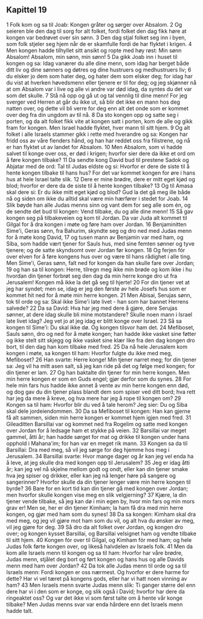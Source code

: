 ## Kapittel 19

1 Folk kom og sa til Joab: Kongen gråter og sørger over Absalom.
2 Og seieren ble den dag til sorg for alt folket, fordi folket den dag fikk høre at kongen var bedrøvet over sin sønn.
3 Den dag stjal folket seg inn i byen, som folk stjeler seg hjem når de er skamfulle fordi de har flyktet i krigen.
4 Men kongen hadde tilhyllet sitt ansikt og ropte med høy røst: Min sønn Absalom! Absalom, min sønn, min sønn!
5 Da gikk Joab inn i huset til kongen og sa: Idag vanærer du alle dine menn, som idag har berget både ditt liv og dine sønners og døtres og dine hustruers og medhustruers liv;
6 du elsker jo dem som hater deg, og hater dem som elsker deg; for idag har du vist at hverken høvedsmenn eller tjenere er til for deg; og jeg skjønner nå at om Absalom var i live og alle vi andre var død idag, da syntes du det var som det skulle.
7 Stå nå opp og gå ut og tal vennlig til dine menn! For jeg sverger ved Herren at går du ikke ut, så blir det ikke en mann hos deg natten over, og dette vil bli verre for deg enn alt det onde som er kommet over deg fra din ungdom av til nå.
8 Da sto kongen opp og satte seg i porten, og da alt folket fikk vite at kongen satt i porten, kom de alle og gikk fram for kongen. Men Israel hadde flyktet, hver mann til sitt hjem.
9 Og alt folket i alle Israels stammer gikk i rette med hverandre og sa: Kongen har fridd oss av våre fienders hånd, og han har reddet oss fra filistrene, og nå er han flyktet ut av landet for Absalom.
10 Men Absalom, som vi hadde salvet til konge over oss, er død i krigen; hvorfor sier dere da ikke et ord om å føre kongen tilbake?
11 Da sendte kong David bud til prestene Sadok og Abjatar med de ord: Tal til Judas eldste og si: Hvorfor er dere de siste til å hente kongen tilbake til hans hus? For det var kommet kongen for øre i hans hus at hele Israel talte slik.
12 Dere er mine brødre, dere er mitt eget kjød og blod; hvorfor er dere da de siste til å hente kongen tilbake?
13 Og til Amasa skal dere si: Er du ikke mitt eget kjød og blod? Gud la det gå meg ille både nå og siden om ikke du alltid skal være min hærfører i stedet for Joab.
14 Slik bøyde han alle Judas menns sinn og vant dem for seg alle som én, og de sendte det bud til kongen: Vend tilbake, du og alle dine menn!
15 Så gav kongen seg på tilbakeveien og kom til Jordan. Da var Juda alt kommet til Gilgal for å dra kongen i møte og føre ham over Jordan.
16 Benjaminitten Sime'i, Geras sønn, fra Bahurim, skyndte seg og dro ned med Judas menn for å møte kong David,
17 og tusen mann av Benjamin var med ham, og Siba, som hadde vært tjener for Sauls hus, med sine femten sønner og tyve tjenere; og de satte skyndsomt over Jordan før kongen.
18 Og ferjen fór over elven for å føre kongens hus over og være til hans rådighet i alle ting. Men Sime'i, Geras sønn, falt ned for kongen da han skulle fare over Jordan;
19 og han sa til kongen: Herre, tilregn meg ikke min brøde og kom ikke i hu hvordan din tjener forbrøt seg den dag da min herre konge dro ut fra Jerusalem! Kongen må ikke la det gå seg til hjerte!
20 For din tjener vet at jeg har syndet; men se, idag er jeg den første av hele Josefs hus som er kommet hit ned for å møte min herre kongen.
21 Men Abisai, Serujas sønn, tok til orde og sa: Skal ikke Sime'i late livet - han som har bannet Herrens salvede?
22 Da sa David: Hva har jeg med dere å gjøre, dere Serujas sønner, at dere idag skulle bli mine motstandere? Skulle noen mann i Israel late livet idag? Jeg vet jo at jeg idag er blitt konge over Israel.
23 Så sa kongen til Sime'i: Du skal ikke dø. Og kongen tilsvor ham det.
24 Mefiboset, Sauls sønn, dro og ned for å møte kongen; han hadde ikke vasket sine føtter og ikke stelt sitt skjegg og ikke vasket sine klær like fra den dag kongen dro bort, til den dag han kom tilbake med fred.
25 Da nå hele Jerusalem kom kongen i møte, sa kongen til ham: Hvorfor fulgte du ikke med meg, Mefiboset?
26 Han svarte: Herre konge! Min tjener narret meg; for din tjener sa: Jeg vil ha mitt asen salt, så jeg kan ride på det og følge med kongen; for din tjener er lam.
27 Og han baktalte din tjener for min herre kongen. Men min herre kongen er som en Guds engel; gjør derfor som du synes.
28 For hele min fars hus hadde ikke annet å vente av min herre kongen enn død, og dog gav du din tjener plass blandt dem som spiser ved ditt bord; hva rett har jeg da mere å kreve, og hva mere har jeg å rope til kongen om?
29 Kongen sa til ham: Hvorfor blir du ved å tale herom? Jeg sier: Du og Siba skal dele jordeiendommen.
30 Da sa Mefiboset til kongen: Han kan gjerne få alt sammen, siden min herre kongen er kommet hjem igjen med fred.
31 Gileaditten Barsillai var og kommet ned fra Rogelim og satte med kongen over Jordan for å ledsage ham et stykke på veien.
32 Barsillai var meget gammel, åtti år; han hadde sørget for mat og drikke til kongen under hans opphold i Mahana'im; for han var en meget rik mann.
33 Kongen sa da til Barsillai: Dra med meg, så vil jeg sørge for deg hjemme hos meg i Jerusalem.
34 Barsillai svarte: Hvor mange dager og år kan jeg vel enda ha å leve, at jeg skulle dra med kongen opp til Jerusalem?
35 Jeg er idag åtti år; kan jeg vel nå skjelne mellom godt og ondt, eller kan din tjener smake hva jeg spiser og drikker, eller kan jeg nå lenger høre på sangere og sangerinner? Hvorfor skulle da din tjener lenger være min herre kongen til byrde?
36 Bare for en kort tid kan din tjener gå med kongen over Jordan; men hvorfor skulle kongen vise meg en slik velgjerning?
37 Kjære, la din tjener vende tilbake, så jeg kan dø i min egen by, hvor min fars og min mors grav er! Men se, her er din tjener Kimham; la ham få dra med min herre kongen, og gjør med ham som du synes!
38 Da sa kongen: Kimham skal dra med meg, og jeg vil gjøre mot ham som du vil, og alt hva du ønsker av meg, vil jeg gjøre for deg.
39 Så dro da alt folket over Jordan, og kongen dro over; og kongen kysset Barsillai, og Barsillai velsignet ham og vendte tilbake til sitt hjem.
40 Kongen fór over til Gilgal, og Kimham fór med ham; og hele Judas folk førte kongen over, og likeså halvdelen av Israels folk.
41 Men da kom alle Israels menn til kongen og sa til ham: Hvorfor har våre brødre, Judas menn, stjålet deg bort og ført kongen og hans hus og alle Davids menn med ham over Jordan?
42 Da tok alle Judas menn til orde og sa til Israels menn: Fordi kongen er oss nærmest. Og hvorfor er dere harme for dette? Har vi vel tæret på kongens gods, eller har vi hatt noen vinning av ham?
43 Men Israels menn svarte Judas menn slik: Ti ganger større del enn dere har vi i den som er konge, og slik også i David; hvorfor har dere da ringeaktet oss? Og var det ikke vi som først talte om å hente vår konge tilbake? Men Judas menns svar var enda hårdere enn det Israels menn hadde talt.
